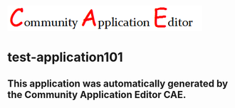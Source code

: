 ![CAE](https://github.com/CAE-Community-Application-Editor/CAE-Deployment-Temp/blob/master/img/logo.png)  

test-application101
===================


This application was automatically generated by the Community Application Editor CAE.  
---------------
